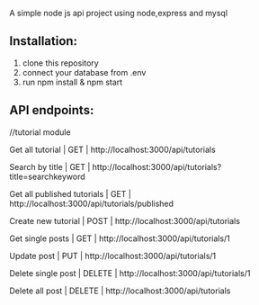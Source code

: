 A simple node js api project using node,express and mysql

Installation:
-------------

1. clone this repository
2. connect your database from .env
2. run npm install & npm start

API endpoints:
--------------

//tutorial module

Get all tutorial                       | GET               | http://localhost:3000/api/tutorials

Search by title                       | GET               | http://localhost:3000/api/tutorials?title=searchkeyword

Get all published tutorials                      | GET               | http://localhost:3000/api/tutorials/published

Create new tutorial                     | POST              | http://localhost:3000/api/tutorials

Get single posts                    | GET               | http://localhost:3000/api/tutorials/1

Update post                         | PUT             | http://localhost:3000/api/tutorials/1

Delete single post                         | DELETE            | http://localhost:3000/api/tutorials/1

Delete all post                         | DELETE            | http://localhost:3000/api/tutorials


